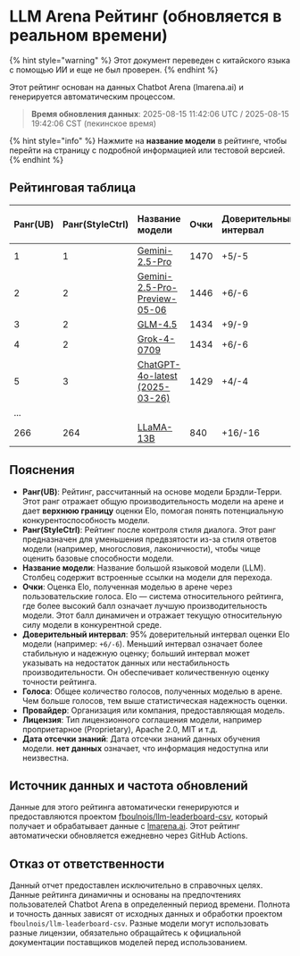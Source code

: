 # LLM Arena Рейтинг (обновляется в реальном времени)


{% hint style="warning" %}
Этот документ переведен с китайского языка с помощью ИИ и еще не был проверен.
{% endhint %}




Этот рейтинг основан на данных Chatbot Arena (lmarena.ai) и генерируется автоматическим процессом.

> **Время обновления данных**: 2025-08-15 11:42:06 UTC / 2025-08-15 19:42:06 CST (пекинское время)

{% hint style="info" %}
Нажмите на **название модели** в рейтинге, чтобы перейти на страницу с подробной информацией или тестовой версией.
{% endhint %}

## Рейтинговая таблица

| Ранг(UB) | Ранг(StyleCtrl) | Название модели                                                                                                                             |   Очки | Доверительный интервал | Голоса     | Провайдер                  | Лицензия                | Дата отсечки знаний |
|:---|:---|:---|:---|:---|:---|:---|:---|:---|
|        1 |               1 | [Gemini-2.5-Pro](http://aistudio.google.com/app/prompts/new_chat?model=gemini-2.5-pro)                                          | 1470 | +5/-5   | 26,019  | Google                 | Proprietary             | nan      |
|        2 |               2 | [Gemini-2.5-Pro-Preview-05-06](http://aistudio.google.com/app/prompts/new_chat?model=gemini-2.5-pro-preview-05-06)              | 1446 | +6/-6   | 13,715  | Google                 | Proprietary             | nan      |
|        3 |               2 | [GLM-4.5](https://z.ai/blog/glm-4.5)                                                                                            | 1434 | +9/-9   | 4,112   | Z.ai                   | MIT                     | nan      |
|        4 |               2 | [Grok-4-0709](https://docs.x.ai/docs/models/grok-4-0709)                                                                        | 1434 | +6/-6   | 13,058  | xAI                    | Proprietary             | nan      |
|        5 |               3 | [ChatGPT-4o-latest (2025-03-26)](https://x.com/OpenAI/status/1905331956856050135)                                               | 1429 | +4/-4   | 30,777  | OpenAI                 | Proprietary             | nan      |
| ... |
|      266 |             264 | [LLaMA-13B](https://arxiv.org/abs/2302.13971)                                                                                   |  840 | +16/-16 | 2,446   | Meta                   | Non-commercial          | 2023/2   |

## Пояснения

- **Ранг(UB)**: Рейтинг, рассчитанный на основе модели Брэдли-Терри. Этот ранг отражает общую производительность модели на арене и дает **верхнюю границу** оценки Elo, помогая понять потенциальную конкурентоспособность модели.
- **Ранг(StyleCtrl)**: Рейтинг после контроля стиля диалога. Этот ранг предназначен для уменьшения предвзятости из-за стиля ответов модели (например, многословия, лаконичности), чтобы чище оценить базовые способности модели.
- **Название модели**: Название большой языковой модели (LLM). Столбец содержит встроенные ссылки на модели для перехода.
- **Очки**: Оценка Elo, полученная моделью в арене через пользовательские голоса. Elo — система относительного рейтинга, где более высокий балл означает лучшую производительность модели. Этот балл динамичен и отражает текущую относительную силу модели в конкурентной среде.
- **Доверительный интервал**: 95% доверительный интервал оценки Elo модели (например: `+6/-6`). Меньший интервал означает более стабильную и надежную оценку; больший интервал может указывать на недостаток данных или нестабильность производительности. Он обеспечивает количественную оценку точности рейтинга.
- **Голоса**: Общее количество голосов, полученных моделью в арене. Чем больше голосов, тем выше статистическая надежность оценки.
- **Провайдер**: Организация или компания, предоставляющая модель.
- **Лицензия**: Тип лицензионного соглашения модели, например проприетарное (Proprietary), Apache 2.0, MIT и т.д.
- **Дата отсечки знаний**: Дата отсечки знаний данных обучения модели. **нет данных** означает, что информация недоступна или неизвестна.

## Источник данных и частота обновлений

Данные для этого рейтинга автоматически генерируются и предоставляются проектом [fboulnois/llm-leaderboard-csv](https://github.com/fboulnois/llm-leaderboard-csv), который получает и обрабатывает данные с [lmarena.ai](https://lmarena.ai/). Этот рейтинг автоматически обновляется ежедневно через GitHub Actions.

## Отказ от ответственности

Данный отчет предоставлен исключительно в справочных целях. Данные рейтинга динамичны и основаны на предпочтениях пользователей Chatbot Arena в определенный период времени. Полнота и точность данных зависят от исходных данных и обработки проектом `fboulnois/llm-leaderboard-csv`. Разные модели могут использовать разные лицензии, обязательно обращайтесь к официальной документации поставщиков моделей перед использованием.